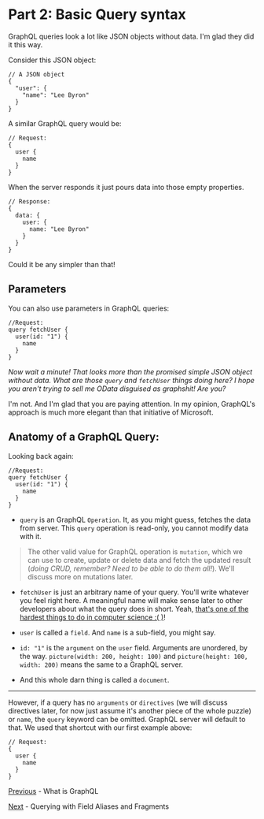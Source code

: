 # Part 2: Basic Query syntax


GraphQL queries look a lot like JSON objects without data. I'm glad they did it this way.

Consider this JSON object:

```
// A JSON object
{
  "user": {
    "name": "Lee Byron"
  }
}

```

A similar GraphQL query would be:

```
// Request:
{
  user {
    name
  }
}

```

When the server responds it just pours data into those empty properties.

```
// Response:
{
  data: {
    user: {
      name: "Lee Byron"
    }
  }
}

```
Could it be any simpler than that!

## Parameters

You can also use parameters in GraphQL queries:

```
//Request:
query fetchUser {
  user(id: "1") {
    name
  }
}
```

*Now wait a minute! That looks more than the promised simple JSON object without data. What are those `query` and `fetchUser` things doing here? I hope you aren't trying to sell me OData disguised as graphshit! Are you?*

I'm not. And I'm glad that you are paying attention. In my opinion, GraphQL's approach is much more elegant than that initiative of Microsoft.

## Anatomy of a GraphQL Query:

Looking back again:

```
//Request:
query fetchUser {
  user(id: "1") {
    name
  }
}
```

* `query` is an GraphQL `Operation`. It, as you might guess, fetches the data from server. This `query` operation is read-only, you cannot modify data with it.

> The other valid value for GraphQL operation is `mutation`, which we can use to create, update or delete data and fetch the updated result (*doing CRUD, remember? Need to be able to do them all!*). We'll discuss more on mutations later.

* `fetchUser` is just an arbitrary name of your query. You'll write whatever you feel right here. A meaningful name will make sense later to other developers about what the query does in short. Yeah, [that's one of the hardest things to do in computer science :( )](http://martinfowler.com/bliki/TwoHardThings.html)!

* `user` is called a `field`. And `name` is a sub-field, you might say.

* `id: "1"` is the `argument` on the `user` field. Arguments are unordered, by the way. `picture(width: 200, height: 100)` and `picture(height: 100, width: 200)` means the same to a GraphQL server.

* And this whole darn thing is called a `document`.


----------


However, if a query has no `arguments` or `directives` (we will discuss directives later, for now just assume it's another piece of the whole puzzle) or `name`, the `query` keyword can be omitted. GraphQL server will default to that. We used that shortcut with our first example above:

```
// Request:
{
  user {
    name
  }
}

```

[Previous](1.%20What%20is%20GraphQL.md) - What is GraphQL

[Next](2.%20Basic%20Query%20Syntax.md) - Querying with Field Aliases and Fragments
